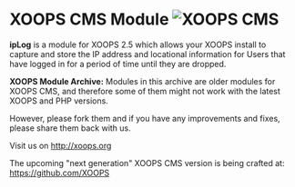 # XOOPS CMS Module   ![XOOPS CMS](https://avatars2.githubusercontent.com/u/12771439?v=3&s=200)

**ipLog** is a module for XOOPS 2.5 which allows your XOOPS install to capture and store the IP address and locational information for Users that have logged in for a period of time until they are dropped. 

**XOOPS Module Archive:** Modules in this archive are older modules for XOOPS CMS, and therefore some of them might not work with the latest XOOPS and PHP versions. 

However, please fork them and if you have any improvements and fixes, please share them back with us. 

Visit us on http://xoops.org

The upcoming "next generation" XOOPS CMS version is being crafted at: https://github.com/XOOPS
